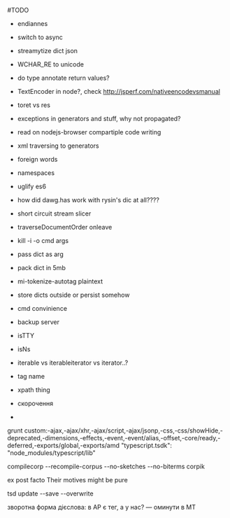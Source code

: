 
#TODO
- endiannes
- switch to async
- streamytize dict json
- WCHAR_RE to unicode
- do type annotate return values?
- TextEncoder in node?, check http://jsperf.com/nativeencodevsmanual
- toret vs res
- exceptions in generators and stuff, why not propagated?
- read on nodejs-browser compartiple code writing
- xml traversing to generators
- foreign words
- namespaces
- uglify es6
- how did dawg.has work with rysin's dic at all????
- short circuit stream slicer
- traverseDocumentOrder onleave
- kill -i -o cmd args
- pass dict as arg
- pack dict in 5mb
- mi-tokenize-autotag plaintext
- store dicts outside or persist somehow
- cmd convinience
- backup server
- isTTY
- isNs
- iterable vs iterableiterator vs iterator..?
- tag name
- xpath thing

- скорочення
- <supplied>



grunt custom:-ajax,-ajax/xhr,-ajax/script,-ajax/jsonp,-css,-css/showHide,-deprecated,-dimensions,-effects,-event,-event/alias,-offset,-core/ready,-deferred,-exports/global,-exports/amd
"typescript.tsdk": "node_modules/typescript/lib"

compilecorp --recompile-corpus --no-sketches --no-biterms corpik

<term xml:lang="la">ex post facto</term>
Their motives <emph rend="italics">might</emph> be pure
<div xml:base="http://www.example.org/somewhere.xml">


tsd update --save --overwrite

зворотна форма дієслова: в АР є тег, а у нас? — оминути в MT
